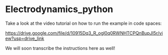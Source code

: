 # Electrodynamics_python

Take a look at the video tutorial on how to run the example in code spaces:

https://drive.google.com/file/d/10915Dq3_R_ogl0q0RWNHTCPQnBupJI5r/view?usp=drive_link

We will soon transcribe the instructions here as well!
